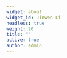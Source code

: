 ```yaml
---
widget: about
widget_id: Jinwen Li
headless: true
weight: 20
title: ""
active: true
author: admin
---
```

